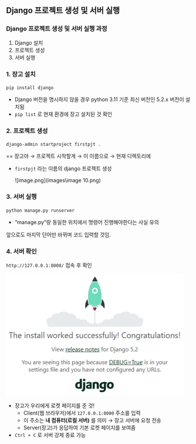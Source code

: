 ## Django 프로젝트 생성 및 서버 실행

### Django 프로젝트 생성 및 서버 실행 과정

1. Django 설치
2. 프로젝트 생성
3. 서버 실행

### 1. 장고 설치

`pip install django`

- Django 버전을 명시하지 않을 경우 python 3.11 기준 최신 버전인 5.2.x 버전이 설치됨
- `pip list` 로 현재 환경에 장고 설치된 것 확인

### 2. 프로젝트 생성

`django-admin startproject firstpjt .`

== 장고야 → 프로젝트 시작할게 → 이 이름으로 → 현재 디렉토리에

- `firstpjt` 라는 이름의 django 프로젝트 생성

  ![image.png](images\image 10.png)

### 3. 서버 실행

`python manage.py runserver`

- “manage.py”랑 동일한 위치에서 명령어 진행해야한다는 사실 유의

앞으로도 마지막 단어만 바뀌며 코드 입력할 것임. 

### 4. 서버 확인

`http://127.0.0.1:8000/` 접속 후 확인

![image.png](images\image_r.png)

- 장고가 우리에게 로켓 페이지를 준 것!
  - Client(웹 브라우저)에서 `127.0.0.1:8000` 주소를 입력
  - 이 주소는 **내 컴퓨터(로컬 서버)** 를 의미 → 장고 서버에 요청 전송
  - Server(장고)가 응답하여 기본 로켓 페이지를 보여줌
- `Ctrl + C` 로 서버 강제 종료 가능